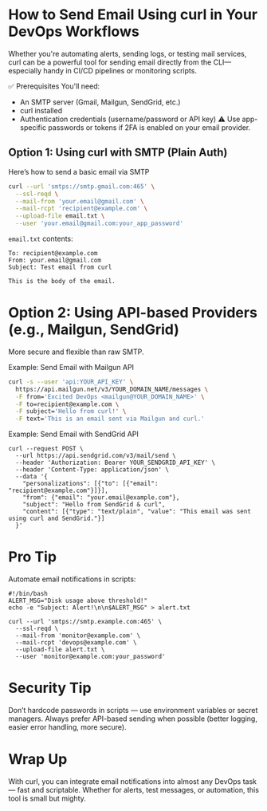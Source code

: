 # How to Send Email Using curl in Your DevOps Workflows

Whether you're automating alerts, sending logs, or testing mail services, curl can be a powerful tool for sending email directly 
from the CLI—especially handy in CI/CD pipelines or monitoring scripts.

✅ Prerequisites
You'll need:

- An SMTP server (Gmail, Mailgun, SendGrid, etc.)
- curl installed
- Authentication credentials (username/password or API key)
⚠️ Use app-specific passwords or tokens if 2FA is enabled on your email provider.


## Option 1: Using curl with SMTP (Plain Auth)

Here’s how to send a basic email via SMTP

```bash
curl --url 'smtps://smtp.gmail.com:465' \
  --ssl-reqd \
  --mail-from 'your.email@gmail.com' \
  --mail-rcpt 'recipient@example.com' \
  --upload-file email.txt \
  --user 'your.email@gmail.com:your_app_password'
```

`email.txt` contents:
```
To: recipient@example.com
From: your.email@gmail.com
Subject: Test email from curl

This is the body of the email.

```

# Option 2: Using API-based Providers (e.g., Mailgun, SendGrid)

More secure and flexible than raw SMTP.

Example: Send Email with Mailgun API

```bash
curl -s --user 'api:YOUR_API_KEY' \
  https://api.mailgun.net/v3/YOUR_DOMAIN_NAME/messages \
  -F from='Excited DevOps <mailgun@YOUR_DOMAIN_NAME>' \
  -F to=recipient@example.com \
  -F subject='Hello from curl!' \
  -F text='This is an email sent via Mailgun and curl.'

```

Example: Send Email with SendGrid API
```
curl --request POST \
  --url https://api.sendgrid.com/v3/mail/send \
  --header 'Authorization: Bearer YOUR_SENDGRID_API_KEY' \
  --header 'Content-Type: application/json' \
  --data '{
    "personalizations": [{"to": [{"email": "recipient@example.com"}]}],
    "from": {"email": "your.email@example.com"},
    "subject": "Hello from SendGrid & curl",
    "content": [{"type": "text/plain", "value": "This email was sent using curl and SendGrid."}]
  }'

```


# Pro Tip
Automate email notifications in scripts:

```
#!/bin/bash
ALERT_MSG="Disk usage above threshold!"
echo -e "Subject: Alert!\n\n$ALERT_MSG" > alert.txt

curl --url 'smtps://smtp.example.com:465' \
  --ssl-reqd \
  --mail-from 'monitor@example.com' \
  --mail-rcpt 'devops@example.com' \
  --upload-file alert.txt \
  --user 'monitor@example.com:your_password'

```


# Security Tip

Don’t hardcode passwords in scripts — use environment variables or secret managers.
Always prefer API-based sending when possible (better logging, easier error handling, more secure).

# Wrap Up

With curl, you can integrate email notifications into almost any DevOps task — fast and scriptable. Whether for alerts, test messages, or automation, this tool is small but mighty.